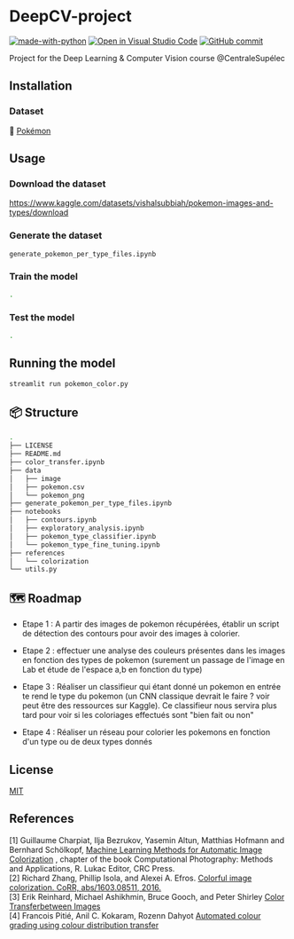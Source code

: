 # DeepCV-project
[![made-with-python](https://img.shields.io/badge/Made%20with-Python-1f425f.svg)](https://www.python.org/) 
[![Open in Visual Studio Code](https://img.shields.io/badge/Editor-VSCode-blue?style=flat-square&logo=visual-studio-code&logoColor=white)](https://github.dev/ArianeDlns/DeepCV-project/tree/main) [![GitHub commit](https://badgen.net/github/last-commit/ArianeDlns/chatbot-presidentielle2022/main)](https://GitHub.com/ArianeDlns/DeepCV-project/issues/)

Project for the Deep Learning &amp; Computer Vision course @CentraleSupélec 

## Installation
### Dataset

:dragon: [Pokémon](https://www.kaggle.com/datasets/vishalsubbiah/pokemon-images-and-types)

## Usage
### Download the dataset
https://www.kaggle.com/datasets/vishalsubbiah/pokemon-images-and-types/download

### Generate the dataset
``generate_pokemon_per_type_files.ipynb``

### Train the model
```bash
.
```

### Test the model
```bash
.
```

## Running the model
```bash
streamlit run pokemon_color.py
```

## :package: Structure
```bash
.
├── LICENSE
├── README.md
├── color_transfer.ipynb
├── data
│   ├── image
│   ├── pokemon.csv
│   └── pokemon_png
├── generate_pokemon_per_type_files.ipynb
├── notebooks
│   ├── contours.ipynb
│   ├── exploratory_analysis.ipynb
│   ├── pokemon_type_classifier.ipynb
│   └── pokemon_type_fine_tuning.ipynb
├── references
│   └── colorization
└── utils.py
```

## :world_map: Roadmap

- Etape 1 : A partir des images de pokemon récupérées, établir un script de détection des contours pour avoir des images à colorier. 

- Etape 2 : effectuer une analyse des couleurs présentes dans les images en fonction des types de pokemon (surement un passage de l'image en Lab et étude de l'espace a,b en fonction du type)

- Etape 3 : Réaliser un classifieur qui étant donné un pokemon en entrée te rend le type du pokemon (un CNN classique devrait le faire ? voir peut être des ressources sur Kaggle). Ce classifieur nous servira plus tard pour voir si les coloriages effectués sont "bien fait ou non" 

- Etape 4 : Réaliser un réseau pour colorier les pokemons en fonction d'un type ou de deux types donnés


## License
[MIT](https://github.com/ArianeDlns/DeepCV-project/blob/main/LICENSE)

## References
[1] Guillaume Charpiat, Ilja Bezrukov, Yasemin Altun, Matthias Hofmann and Bernhard Schölkopf, [Machine Learning Methods for Automatic Image Colorization](https://www.lri.fr/~gcharpia/publis_en_images/colorisation/) , chapter of the book Computational Photography: Methods and Applications, R. Lukac Editor, CRC Press.  
[2] Richard Zhang, Phillip Isola, and Alexei A. Efros. [Colorful image colorization. CoRR, abs/1603.08511, 2016.](https://richzhang.github.io/colorization/)  
[3] Erik Reinhard, Michael Ashikhmin, Bruce Gooch, and Peter Shirley [Color Transferbetween Images](https://www.cs.tau.ac.il/~turkel/imagepapers/ColorTransfer.pdf)  
[4] Francois Pitié, Anil C. Kokaram, Rozenn Dahyot [Automated colour grading using colour distribution transfer](http://citeseerx.ist.psu.edu/viewdoc/download?doi=10.1.1.458.7694&rep=rep1&type=pdf)  